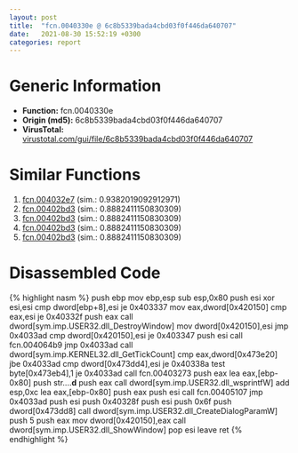 ```yaml
---
layout: post
title:  "fcn.0040330e @ 6c8b5339bada4cbd03f0f446da640707"
date:   2021-08-30 15:52:19 +0300
categories: report
---
```


# Generic Information
- **Function:** fcn.0040330e
- **Origin (md5):** 6c8b5339bada4cbd03f0f446da640707
- **VirusTotal:** [virustotal.com/gui/file/6c8b5339bada4cbd03f0f446da640707][virustotal_ref]



# Similar Functions

1. [fcn.004032e7][similar_1_ref] (sim.: 0.9382019092912971)
2. [fcn.00402bd3][similar_2_ref] (sim.: 0.8882411150830309)
3. [fcn.00402bd3][similar_3_ref] (sim.: 0.8882411150830309)
4. [fcn.00402bd3][similar_4_ref] (sim.: 0.8882411150830309)
5. [fcn.00402bd3][similar_5_ref] (sim.: 0.8882411150830309)


# Disassembled Code

{% highlight nasm %}
push ebp
mov ebp,esp
sub esp,0x80
push esi
xor esi,esi
cmp dword[ebp+8],esi
je 0x403337
mov eax,dword[0x420150]
cmp eax,esi
je 0x40332f
push eax
call dword[sym.imp.USER32.dll_DestroyWindow]
mov dword[0x420150],esi
jmp 0x4033ad
cmp dword[0x420150],esi
je 0x403347
push esi
call fcn.004064b9
jmp 0x4033ad
call dword[sym.imp.KERNEL32.dll_GetTickCount]
cmp eax,dword[0x473e20]
jbe 0x4033ad
cmp dword[0x473dd4],esi
je 0x40338a
test byte[0x473eb4],1
je 0x4033ad
call fcn.00403273
push eax
lea eax,[ebp-0x80]
push str....__d__
push eax
call dword[sym.imp.USER32.dll_wsprintfW]
add esp,0xc
lea eax,[ebp-0x80]
push eax
push esi
call fcn.00405107
jmp 0x4033ad
push esi
push 0x40328f
push esi
push 0x6f
push dword[0x473dd8]
call dword[sym.imp.USER32.dll_CreateDialogParamW]
push 5
push eax
mov dword[0x420150],eax
call dword[sym.imp.USER32.dll_ShowWindow]
pop esi
leave 
ret 
{% endhighlight %}


[similar_1_ref]: /report/fcn.004032e7@13efdafd5b4f5d3a5dcb240b696c267c
[similar_2_ref]: /report/fcn.00402bd3@983fe9598b69120a048e4bbfe8d8764c
[similar_3_ref]: /report/fcn.00402bd3@024d69b3dfb503973cce5c1700f282aa
[similar_4_ref]: /report/fcn.00402bd3@3a780067b4fcdbc523bd6f0e3b89f181
[similar_5_ref]: /report/fcn.00402bd3@cce7ba37a5ac487b09e8c8d292223615
[virustotal_ref]: https://www.virustotal.com/gui/file/6c8b5339bada4cbd03f0f446da640707